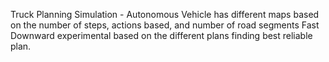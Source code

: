 Truck Planning Simulation - Autonomous Vehicle has different maps based on the number of steps, actions based, and number of road segments
Fast Downward experimental based on the different plans finding best reliable plan.
